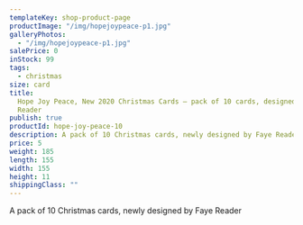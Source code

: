 ```yaml
---
templateKey: shop-product-page
productImage: "/img/hopejoypeace-p1.jpg"
galleryPhotos:
  - "/img/hopejoypeace-p1.jpg"
salePrice: 0
inStock: 99
tags:
  - christmas
size: card
title:
  Hope Joy Peace, New 2020 Christmas Cards – pack of 10 cards, designed by Faye
  Reader
publish: true
productId: hope-joy-peace-10
description: A pack of 10 Christmas cards, newly designed by Faye Reader
price: 5
weight: 185
length: 155
width: 155
height: 11
shippingClass: ""
---
```


A pack of 10 Christmas cards, newly designed by Faye Reader
